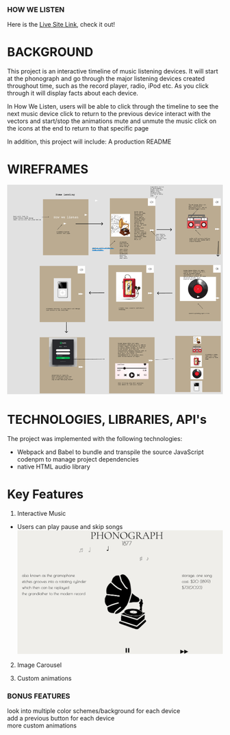 ### HOW WE LISTEN

Here is the [Live Site Link](https://kennyvungo.github.io/JSProject/), check it out!

# BACKGROUND

This project is an interactive timeline of music listening devices. It will start at the phonograph and go through the major listening devices  created throughout time, such as the record player, radio, iPod etc. As you click through it will display facts about each device.

In How We Listen, users will be able to 
    click through the timeline to see the next music device
    click to return to the previous device
    interact with the vectors and start/stop the animations
    mute and unmute the music
    click on the icons at the end to return to that specific page

In addition, this project will include:
    A production README

# WIREFRAMES
![Wireframe](./readMeImage/wireframe.png)


# TECHNOLOGIES, LIBRARIES, API's
The project was implemented with the following technologies:
+ Webpack and Babel to bundle and transpile the source JavaScript codenpm to manage project dependencies
+ native HTML audio library




# Key Features

1. Interactive Music 
- Users can play pause and skip songs
![Pho](./readMeImage/pho.png)

2. Image Carousel

3. Custom animations



### BONUS FEATURES
look into multiple color schemes/background for each device    
add a previous button for each device  
more custom animations  
